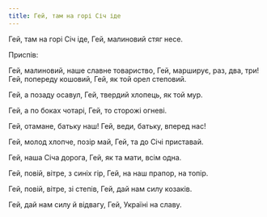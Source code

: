 ```yaml
---
title: Гей, там на горі Січ іде
---
```

Гей, там на горі Січ іде,
Гей, малиновий стяг несе.

Приспів:

Гей, малиновий, наше славне товариство,
Гей, марширує, раз, два, три!
Гей, попереду кошовий,
Гей, як той орел степовий.

Гей, а позаду осавул,
Гей, твердий хлопець, як той мур.

Гей, а по боках чотарі,
Гей, то сторожі огневі.

Гей, отамане, батьку наш!
Гей, веди, батьку, вперед нас!

Гей, молод хлопче, позір май,
Гей, та до Січі приставай.

Гей, наша Січа дорога,
Гей, як та мати, всім одна.

Гей, повій, вітре, з синіх гір,
Гей, на наш прапор, на топір.

Гей, повій, вітре, зі степів,
Гей, дай нам силу козаків.

Гей, дай нам силу й відвагу,
Гей, Україні на славу.
